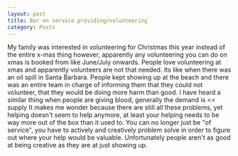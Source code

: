 ```yaml
---
layout: post
title: Bar on service providing/volunteering
category: Posts
---
```


My family was interested in volunteering for Christmas this year instead of the entire x-mas thing
however, apparently any volunteering you can do on xmas is booked from like June/July onwards. People love volunteering at xmas and apparently volunteers are not that needed. Its like when there was an oil spill in Santa Barbara. People kept showing up at the beach and there was an entire team in charge of informing them that they could not volunteer, that they would be doing more harm than good. I have heard a similar thing when people are giving blood, generally the demand is << supply
It makes me wonder because there are still all these problems, yet helping doesn't seem to help anymore, at least your helping needs to be way more out of the box than it used to. You can no longer just be "of service", you have to actively and creatively problem solve in order to figure out where your help would be valuable. Unfortunately people aren't as good at being creative as they are at just showing up.
